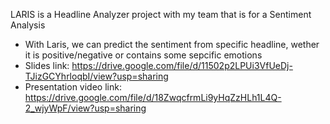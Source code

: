 LARIS is a Headline Analyzer project with my team that is for a Sentiment Analysis

- With Laris, we can predict the sentiment from specific headline, wether it is positive/negative or contains some sepcific emotions
- Slides link: https://drive.google.com/file/d/11502p2LPUi3VfUeDj-TJizGCYhrloqbI/view?usp=sharing
- Presentation video link: https://drive.google.com/file/d/18ZwqcfrmLi9yHqZzHLh1L4Q-2_wjyWpF/view?usp=sharing